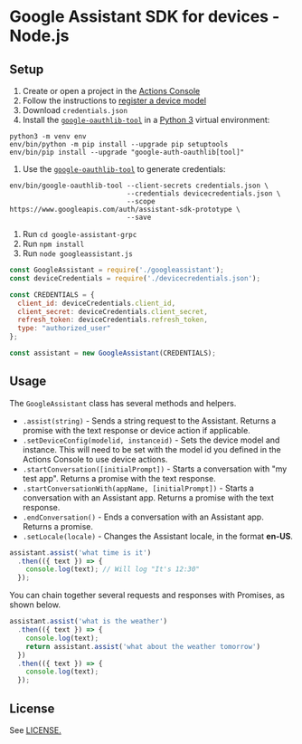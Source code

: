 # Google Assistant SDK for devices - Node.js

## Setup

1. Create or open a project in the [Actions Console](http://console.actions.google.com)
1. Follow the instructions to [register a device model](https://developers.google.com/assistant/sdk/guides/service/python/embed/register-device)
  1. Download `credentials.json`
1. Install the [`google-oauthlib-tool`](https://github.com/GoogleCloudPlatform/google-auth-library-python-oauthlib) in a [Python 3](https://www.python.org/downloads/) virtual environment:

```
python3 -m venv env
env/bin/python -m pip install --upgrade pip setuptools
env/bin/pip install --upgrade "google-auth-oauthlib[tool]"
```
1. Use the [`google-oauthlib-tool`](https://github.com/GoogleCloudPlatform/google-auth-library-python-oauthlib) to generate credentials:

```
env/bin/google-oauthlib-tool --client-secrets credentials.json \
                             --credentials devicecredentials.json \
                             --scope https://www.googleapis.com/auth/assistant-sdk-prototype \
                             --save
```

1. Run `cd google-assistant-grpc`
1. Run `npm install`
1. Run `node googleassistant.js`

```Javascript
const GoogleAssistant = require('./googleassistant');
const deviceCredentials = require('./devicecredentials.json');

const CREDENTIALS = {
  client_id: deviceCredentials.client_id,
  client_secret: deviceCredentials.client_secret,
  refresh_token: deviceCredentials.refresh_token,
  type: "authorized_user"
};

const assistant = new GoogleAssistant(CREDENTIALS);
```

## Usage

The `GoogleAssistant` class has several methods and helpers.

* `.assist(string)` - Sends a string request to the Assistant. Returns a promise with the text response or device action if applicable.
* `.setDeviceConfig(modelid, instanceid)` - Sets the device model and instance. This will need to be set with the model id you defined in the Actions Console to use device actions.
* `.startConversation([initialPrompt])` - Starts a conversation with "my test app". Returns a promise with the text response.
* `.startConversationWith(appName, [initialPrompt])` - Starts a conversation with an Assistant app. Returns a promise with the text response.
* `.endConversation()` - Ends a conversation with an Assistant app. Returns a promise.
* `.setLocale(locale)` - Changes the Assistant locale, in the format **en-US**.

```Javascript
assistant.assist('what time is it')
  .then(({ text }) => {
    console.log(text); // Will log "It's 12:30"
  });
```

You can chain together several requests and responses with Promises, as shown below.

```Javascript
assistant.assist('what is the weather')
  .then(({ text }) => {
    console.log(text);
    return assistant.assist('what about the weather tomorrow')
  })
  .then(({ text }) => {
    console.log(text);
  });
```

## License
See [LICENSE.](https://github.com/Buddhilive/assistant-sdk-nodejs/blob/master/LICENSE)
